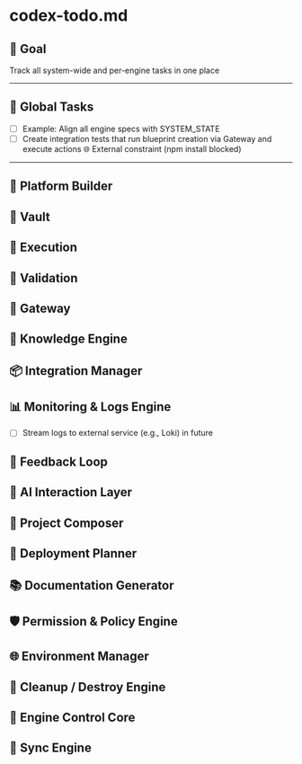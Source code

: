 # codex-todo.md

## 🎯 Goal
Track all system-wide and per-engine tasks in one place

---

## 🔧 Global Tasks
- [ ] Example: Align all engine specs with SYSTEM_STATE
- [ ] Create integration tests that run blueprint creation via Gateway and execute actions 🌐 External constraint (npm install blocked)

---

## 🧩 Platform Builder

## 🔐 Vault

## 🏃 Execution

## 🧪 Validation

## 📜 Gateway

## 📝 Knowledge Engine

## 📦 Integration Manager

## 📊 Monitoring & Logs Engine
- [ ] Stream logs to external service (e.g., Loki) in future

## 🔁 Feedback Loop

## 💬 AI Interaction Layer

## 🧱 Project Composer

## 🚀 Deployment Planner

## 📚 Documentation Generator

## 🛡️ Permission & Policy Engine

## 🌐 Environment Manager

## 🧹 Cleanup / Destroy Engine

## 🛂 Engine Control Core

## 🔄 Sync Engine
